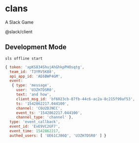# clans
A Slack Game

@slack/client

## Development Mode
`sls offline start`



```js
{ token: 'xpKS834ShujAhGhkpPHOsqtg',
  team_id: 'T3YRV5K88',
  api_app_id: 'AE6BWP4GM',
  event:
   { type: 'message',
     user: 'U3ZH7DSR0',
     text: 'and how',
     client_msg_id: 'bf6023cb-87fb-44c6-ac2a-8c215f99af53',
     ts: '1542862217.044100',
     channel: 'C6U2DJNCC',
     event_ts: '1542862217.044100',
     channel_type: 'channel' },
  type: 'event_callback',
  event_id: 'EvE9VC2GF7',
  event_time: 1542862217,
  authed_users: [ 'UE61CJ86Q', 'U3ZH7DSR0' ] }
```